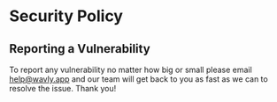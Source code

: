 # Security Policy

## Reporting a Vulnerability

To report any vulnerability no matter how big or small please email help@wavly.app and our team will get back to you as fast as we can to resolve the issue. Thank you!